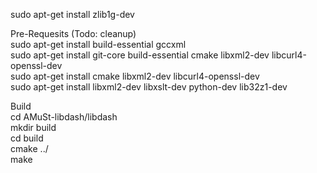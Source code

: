 sudo apt-get install zlib1g-dev  

Pre-Requesits (Todo: cleanup)  
sudo apt-get install build-essential gccxml  
sudo apt-get install git-core build-essential cmake libxml2-dev libcurl4-openssl-dev  
sudo apt-get install cmake libxml2-dev libcurl4-openssl-dev  
sudo apt-get install libxml2-dev libxslt-dev python-dev lib32z1-dev  

Build  
cd AMuSt-libdash/libdash  
mkdir build  
cd build  
cmake ../  
make  
